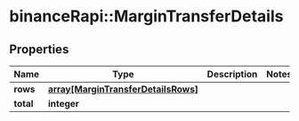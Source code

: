# binanceRapi::MarginTransferDetails


## Properties
Name | Type | Description | Notes
------------ | ------------- | ------------- | -------------
**rows** | [**array[MarginTransferDetailsRows]**](marginTransferDetails_rows.md) |  | 
**total** | **integer** |  | 


